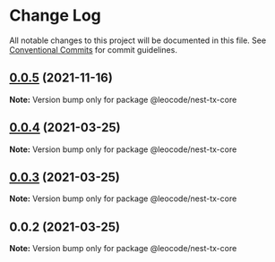 # Change Log

All notable changes to this project will be documented in this file.
See [Conventional Commits](https://conventionalcommits.org) for commit guidelines.

## [0.0.5](https://github.com/leocode/nest-tx/compare/v0.0.4...v0.0.5) (2021-11-16)

**Note:** Version bump only for package @leocode/nest-tx-core





## [0.0.4](https://github.com/leocode/nest-tx/compare/v0.0.3...v0.0.4) (2021-03-25)

**Note:** Version bump only for package @leocode/nest-tx-core





## [0.0.3](https://github.com/leocode/nest-tx/compare/v0.0.2...v0.0.3) (2021-03-25)

**Note:** Version bump only for package @leocode/nest-tx-core





## 0.0.2 (2021-03-25)

**Note:** Version bump only for package @leocode/nest-tx-core
